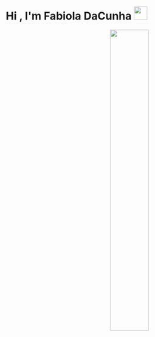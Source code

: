 <h1 align="center">Hi , I'm Fabiola DaCunha <img src="https://media.giphy.com/media/hvRJCLFzcasrR4ia7z/giphy.gif" width="35"></h1>
<p align="center">
<img src="https://media.tenor.com/pPoUmi0Z1fUAAAAC/cat-pet.gif" width="45%" align="right" />
